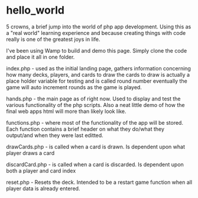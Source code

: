 hello_world
===========

5 crowns, a brief jump into the world of php app development. Using this as a "real world" learning experience and because creating things with code really is one of the greatest joys in life. 



I've been using Wamp to build and demo this page. Simply clone the code and place it all in one folder.

index.php - used as the initial landing page, gathers information concerning how many decks, players, and cards to draw
the cards to draw is actually a place holder variable for testing and is called round number
eventually the game will auto increment rounds as the game is played.

hands.php - the main page as of right now. Used to display and test the various functionality of the php scripts. Also a neat
little demo of how the final web apps html will more than likely look like.

functions.php - where most of the functionality of the app will be stored. Each function contains a brief header on what 
they do/what they output/and when they were last editted.

drawCards.php - is called when a card is drawn. Is dependent upon what player draws a card

discardCard.php - is called when a card is discarded. Is dependent upon both a player and card index

reset.php - Resets the deck. Intended to be a restart game function when all player data is already entered. 
